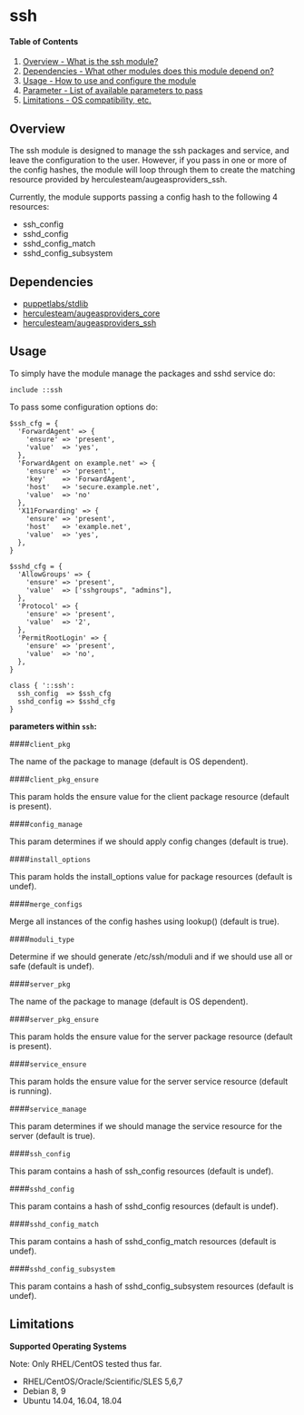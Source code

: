 ssh
====

#### Table of Contents

1. [Overview - What is the ssh module?](#overview)
2. [Dependencies - What other modules does this module depend on?](#dependencies)
3. [Usage - How to use and configure the module](#usage)
4. [Parameter - List of available parameters to pass](#parameters)
5. [Limitations - OS compatibility, etc.](#limitations)

Overview
--------

The ssh module is designed to manage the ssh packages and service, and leave the configuration to the user. However, if you pass in one or more of the config hashes, the module will loop through them to create the matching resource provided by herculesteam/augeasproviders_ssh.

Currently, the module supports passing a config hash to the following 4 resources:

  * ssh_config
  * sshd_config
  * sshd_config_match
  * sshd_config_subsystem

Dependencies
------------

  * [puppetlabs/stdlib](https://forge.puppetlabs.com/puppetlabs/stdlib)
  * [herculesteam/augeasproviders_core](https://forge.puppetlabs.com/herculesteam/augeasproviders_core)
  * [herculesteam/augeasproviders_ssh](https://forge.puppetlabs.com/herculesteam/augeasproviders_ssh)

Usage
-----

To simply have the module manage the packages and sshd service do:

    include ::ssh

To pass some configuration options do:

    $ssh_cfg = {
      'ForwardAgent' => {
        'ensure' => 'present',
        'value'  => 'yes',
      },
      'ForwardAgent on example.net' => {
        'ensure' => 'present',
        'key'    => 'ForwardAgent',
        'host'   => 'secure.example.net',
        'value'  => 'no'
      },
      'X11Forwarding' => {
        'ensure' => 'present',
        'host'   => 'example.net',
        'value'  => 'yes',
      },
    }

    $sshd_cfg = {
      'AllowGroups' => {
        'ensure' => 'present',
        'value'  => ['sshgroups", "admins"],
      },
      'Protocol' => {
        'ensure' => 'present',
        'value'  => '2',
      },
      'PermitRootLogin' => {
        'ensure' => 'present',
        'value'  => 'no',
      },
    }

    class { '::ssh':
      ssh_config  => $ssh_cfg
      sshd_config => $sshd_cfg
    }

**parameters within `ssh`:**

####`client_pkg`

The name of the package to manage (default is OS dependent).

####`client_pkg_ensure`

This param holds the ensure value for the client package resource (default is present).

####`config_manage`

This param determines if we should apply config changes (default is true).

####`install_options`

This param holds the install_options value for package resources (default is undef).

####`merge_configs`

Merge all instances of the config hashes using lookup() (default is true).

####`moduli_type`

Determine if we should generate /etc/ssh/moduli and if we should use all or safe (default is undef).

####`server_pkg`

The name of the package to manage (default is OS dependent).

####`server_pkg_ensure`

This param holds the ensure value for the server package resource (default is present).

####`service_ensure`

This param holds the ensure value for the server service resource (default is running).

####`service_manage`

This param determines if we should manage the service resource for the server (default is true).

####`ssh_config`

This param contains a hash of ssh_config resources (default is undef).

####`sshd_config`

This param contains a hash of sshd_config resources (default is undef).

####`sshd_config_match`

This param contains a hash of sshd_config_match resources (default is undef).

####`sshd_config_subsystem`

This param contains a hash of sshd_config_subsystem resources (default is undef).

Limitations
-----------

**Supported Operating Systems**

  Note: Only RHEL/CentOS tested thus far.

  * RHEL/CentOS/Oracle/Scientific/SLES 5,6,7
  * Debian 8, 9
  * Ubuntu 14.04, 16.04, 18.04
